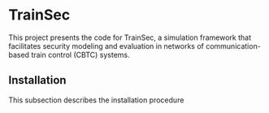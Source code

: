 # TrainSec
This project presents the code for TrainSec, a simulation framework that facilitates security modeling and evaluation in networks of communication-based train control (CBTC) systems.

## Installation
This subsection describes the installation procedure
